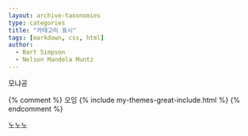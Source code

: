 ```yaml
---
layout: archive-taxonomies
type: categories
title: "카테고리 표시"
tags: [markdown, css, html]
author:
  - Bart Simpson
  - Nelson Mandela Muntz
---
```


모냐공

{% comment %}
오잉
{% include my-themes-great-include.html %}
{% endcomment %}

노노노

